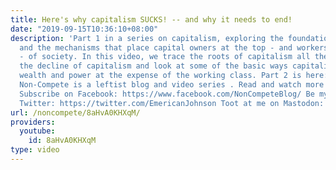 ```yaml
---
title: Here's why capitalism SUCKS! -- and why it needs to end!
date: "2019-09-15T10:36:10+08:00"
description: 'Part 1 in a series on capitalism, exploring the foundation of capitalism
  and the mechanisms that place capital owners at the top - and workers at the bottom
  - of society. In this video, we trace the roots of capitalism all the way back to
  the decline of capitalism and look at some of the basic ways capitalists accumulate
  wealth and power at the expense of the working class. Part 2 is here: https://youtu.be/pVCqOpM4UUw
  Non-Compete is a leftist blog and video series . Read and watch more at http://www.non-compete.com
  Subscribe on Facebook: https://www.facebook.com/NonCompeteBlog/ Be my comrade on
  Twitter: https://twitter.com/EmericanJohnson Toot at me on Mastodon: https://mastodon.social/@emerican'
url: /noncompete/8aHvA0KHXqM/
providers:
  youtube:
    id: 8aHvA0KHXqM
type: video
---
```

